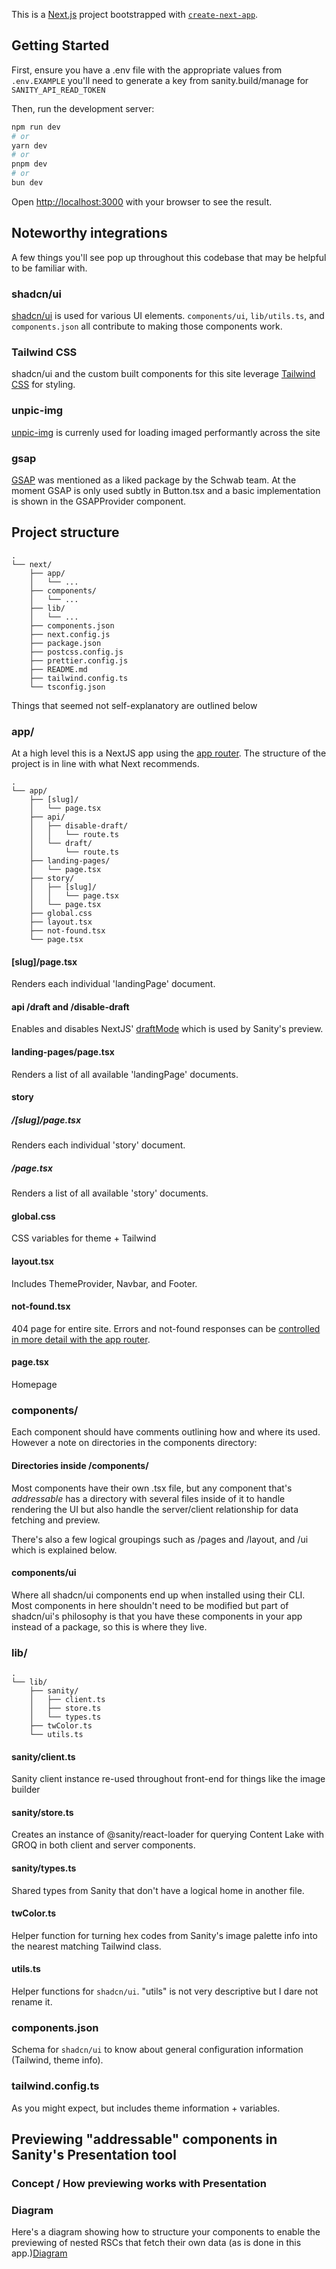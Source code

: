 This is a [Next.js](https://nextjs.org/) project bootstrapped with [`create-next-app`](https://github.com/vercel/next.js/tree/canary/packages/create-next-app).

## Getting Started

First, ensure you have a .env file with the appropriate values from `.env.EXAMPLE` you'll need to generate a key from sanity.build/manage for `SANITY_API_READ_TOKEN`

Then, run the development server:

```bash
npm run dev
# or
yarn dev
# or
pnpm dev
# or
bun dev
```

Open [http://localhost:3000](http://localhost:3000) with your browser to see the result.

## Noteworthy integrations

A few things you'll see pop up throughout this codebase that may be helpful to be familiar with.

### shadcn/ui

[shadcn/ui](https://ui.shadcn.com/) is used for various UI elements. `components/ui`, `lib/utils.ts`, and `components.json` all contribute to making those components work.

### Tailwind CSS

shadcn/ui and the custom built components for this site leverage [Tailwind CSS](https://tailwindcss.com/) for styling.

### unpic-img

[unpic-img](https://unpic.pics/img/learn/) is currenly used for loading imaged performantly across the site

### gsap

[GSAP](https://gsap.com/docs/v3/) was mentioned as a liked package by the Schwab team. At the moment GSAP is only used subtly in Button.tsx and a basic implementation is shown in the GSAPProvider component.

## Project structure

```
.
└── next/
    ├── app/
    │   └── ...
    ├── components/
    │   └── ...
    ├── lib/
    │   └── ...
    ├── components.json
    ├── next.config.js
    ├── package.json
    ├── postcss.config.js
    ├── prettier.config.js
    ├── README.md
    ├── tailwind.config.ts
    └── tsconfig.json
```

Things that seemed not self-explanatory are outlined below

### app/

At a high level this is a NextJS app using the [app router](https://nextjs.org/docs/getting-started/project-structure). The structure of the project is in line with what Next recommends.

```
.
└── app/
    ├── [slug]/
    │   └── page.tsx
    ├── api/
    │   ├── disable-draft/
    │   │   └── route.ts
    │   └── draft/
    │       └── route.ts
    ├── landing-pages/
    │   └── page.tsx
    ├── story/
    │   ├── [slug]/
    │   │   └── page.tsx
    │   └── page.tsx
    ├── global.css
    ├── layout.tsx
    ├── not-found.tsx
    └── page.tsx
```

#### [slug]/page.tsx

Renders each individual 'landingPage' document.

#### api /draft and /disable-draft

Enables and disables NextJS' [draftMode](https://nextjs.org/docs/app/building-your-application/configuring/draft-mode) which is used by Sanity's preview.

#### landing-pages/page.tsx

Renders a list of all available 'landingPage' documents.

#### story

##### /[slug]/page.tsx

Renders each individual 'story' document.

##### /page.tsx

Renders a list of all available 'story' documents.

#### global.css

CSS variables for theme + Tailwind

#### layout.tsx

Includes ThemeProvider, Navbar, and Footer.

#### not-found.tsx

404 page for entire site. Errors and not-found responses can be [controlled in more detail with the app router](https://nextjs.org/docs/app/building-your-application/routing/error-handling).

#### page.tsx

Homepage

### components/

Each component should have comments outlining how and where its used. However a note on directories in the components directory:

#### Directories inside /components/

Most components have their own .tsx file, but any component that's _addressable_ has a directory with several files inside of it to handle rendering the UI but also handle the server/client relationship for data fetching and preview.

There's also a few logical groupings such as /pages and /layout, and /ui which is explained below.

#### components/ui

Where all shadcn/ui components end up when installed using their CLI. Most components in here shouldn't need to be modified but part of shadcn/ui's philosophy is that you have these components in your app instead of a package, so this is where they live.

### lib/

```
.
└── lib/
    ├── sanity/
    │   ├── client.ts
    │   ├── store.ts
    │   └── types.ts
    ├── twColor.ts
    └── utils.ts
```

#### sanity/client.ts

Sanity client instance re-used throughout front-end for things like the image builder

#### sanity/store.ts

Creates an instance of @sanity/react-loader for querying Content Lake with GROQ in both client and server components.

#### sanity/types.ts

Shared types from Sanity that don't have a logical home in another file.

#### twColor.ts

Helper function for turning hex codes from Sanity's image palette info into the nearest matching Tailwind class.

#### utils.ts

Helper functions for `shadcn/ui`. "utils" is not very descriptive but I dare not rename it.

### components.json

Schema for `shadcn/ui` to know about general configuration information (Tailwind, theme info).

### tailwind.config.ts

As you might expect, but includes theme information + variables.

## Previewing "addressable" components in Sanity's Presentation tool

### Concept / How previewing works with Presentation

### Diagram

Here's a diagram showing how to structure your components to enable the previewing of nested RSCs that fetch their own data (as is done in this app.)[Diagram](https://link.excalidraw.com/l/1zdJlrqwKLw/7t0bkT84VcA)

